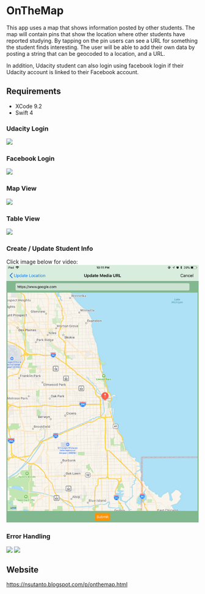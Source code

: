 # OnTheMap

This app uses a map that shows information posted by other students. The map will contain pins that show the location where other students have reported studying. By tapping on the pin users can see a URL for something the student finds interesting. The user will be able to add their own data by posting a string that can be geocoded to a location, and a URL.

In addition, Udacity student can also login using facebook login if their Udacity account is linked to their Facebook account.

## Requirements
- XCode 9.2
- Swift 4

### Udacity Login
<img src="https://media.giphy.com/media/xUNd9SIrM5Q8BcGH28/giphy.gif" width="300">

### Facebook Login
<img src="https://media.giphy.com/media/26Ff1rvHMvHPpCqhW/giphy.gif" width="300">

### Map View
<img src="https://media.giphy.com/media/26FeTVev1QQDocnPa/giphy.gif" width="300">

### Table View
<img src="https://media.giphy.com/media/3o6nUNMumROYQWk6Xu/giphy.gif" width="300">

### Create / Update Student Info
Click image below for video:
[![Watch the video](https://github.com/nsutanto/ios-OnTheMap/blob/master/ImageAndMedia/UpdateStudentInfo.PNG)](https://vimeo.com/239297490)

### Error Handling
<img src="https://media.giphy.com/media/26FeUz0nsDice6VwI/giphy.gif" width="300"> <img src="https://media.giphy.com/media/d47H7zkOqCBMCr3G/giphy.gif" width="300">

## Website
https://nsutanto.blogspot.com/p/onthemap.html
